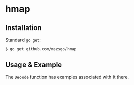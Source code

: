 # hmap 

## Installation

Standard `go get`:

```
$ go get github.com/mszsgo/hmap
```

## Usage & Example


The `Decode` function has examples associated with it there.
